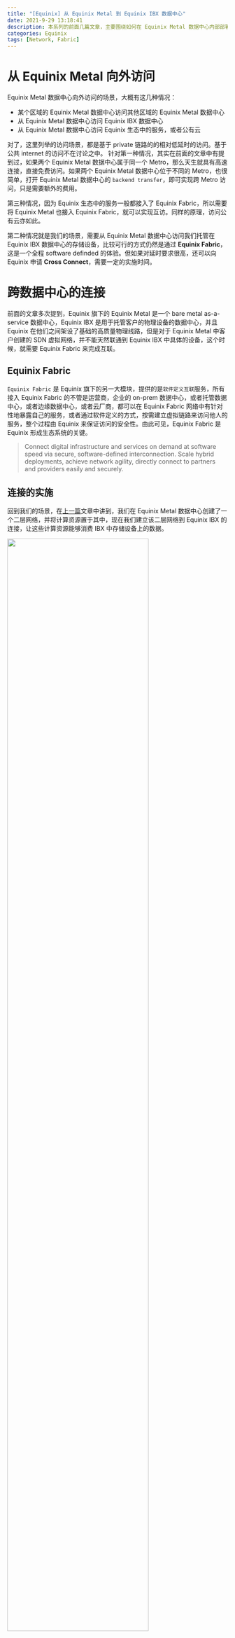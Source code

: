```yaml
---
title: "[Equinix] 从 Equinix Metal 到 Equinix IBX 数据中心"
date: 2021-9-29 13:18:41
description: 本系列的前面几篇文章，主要围绕如何在 Equinix Metal 数据中心内部部署我们的应用软件。从这篇文章开始，范围将延申到 Equinix Metal 之外，讨论如何从 Equinix Metal 的应用软件访问我们托管在 Equinix IBX 数据中心的存储设备上的数据。
categories: Equinix
tags: [Network, Fabric]
---
```


# 从 Equinix Metal 向外访问
Equinix Metal 数据中心向外访问的场景，大概有这几种情况：
- 某个区域的 Equinix Metal 数据中心访问其他区域的 Equinix Metal 数据中心
- 从 Equinix Metal 数据中心访问 Equinix IBX 数据中心
- 从 Equinix Metal 数据中心访问 Equinix 生态中的服务，或者公有云

对了，这里列举的访问场景，都是基于 private 链路的的相对低延时的访问。基于公共 internet 的访问不在讨论之中。
针对第一种情况，其实在前面的文章中有提到过，如果两个 Equinix Metal 数据中心属于同一个 Metro，那么天生就具有高速连接，直接免费访问。如果两个 Equinix Metal 数据中心位于不同的 Metro，也很简单，打开 Equinix Metal 数据中心的 `backend transfer`，即可实现跨 Metro 访问，只是需要额外的费用。

第三种情况，因为 Equinix 生态中的服务一般都接入了 Equinix Fabric，所以需要将 Equinix Metal 也接入 Equinix Fabric，就可以实现互访。同样的原理，访问公有云亦如此。

第二种情况就是我们的场景，需要从 Equinix Metal 数据中心访问我们托管在 Equinix IBX 数据中心的存储设备，比较可行的方式仍然是通过 **Equinix Fabric**，这是一个全程 software definded 的体验。但如果对延时要求很高，还可以向 Equinix 申请 **Cross Connect**，需要一定的实施时间。

# 跨数据中心的连接
前面的文章多次提到，Equinix 旗下的 Equinix Metal 是一个 bare metal as-a-service 数据中心，Equinix IBX 是用于托管客户的物理设备的数据中心，并且 Equinix 在他们之间架设了基础的高质量物理线路，但是对于 Equinix Metal 中客户创建的 SDN 虚拟网络，并不能天然联通到 Equinix IBX 中具体的设备，这个时候，就需要 Equinix Fabric 来完成互联。

## Equinix Fabric
`Equinix Fabric` 是 Equinix 旗下的另一大模块，提供的是`软件定义互联`服务，所有接入 Equinix Fabric 的不管是运营商，企业的 on-prem 数据中心，或者托管数据中心，或者边缘数据中心，或者云厂商，都可以在 Equinix Fabric 网络中有针对性地暴露自己的服务，或者通过软件定义的方式，按需建立虚拟链路来访问他人的服务，整个过程由 Equinix 来保证访问的安全性。由此可见，Equinix Fabric 是 Equinix 形成生态系统的关键。

> Connect digital infrastructure and services on demand at software speed via secure, software-defined interconnection. Scale hybrid deployments, achieve network agility, directly connect to partners and providers easily and securely.

## 连接的实施
回到我们的场景，在[上一篇](https://mightoon.github.io/Equinix/Equinix-Part3-Network/)文章中讲到，我们在 Equinix Metal 数据中心创建了一个二层网络，并将计算资源置于其中，现在我们建立该二层网络到 Equinix IBX 的连接，让这些计算资源能够消费 IBX 中存储设备上的数据。

<img src="equinix-fabric.png" width=80%>

这是一个 Equinix Metal 与 Equinix Fabric 配合的过程。

首先，在 Equinix Metal 的 portal 中创建一个连接，这里需要提供连接所在的 Metro，是否需要冗余，以及该连接所使用的端口类型（dedicated port）.

<img src="create-dedicated-port.png" width=70%>

提交之后，Equinix Metal 的 support 部门会人工介入，为该连接生成授权书。 

同时，在 Equinix Fabric 的 portal，也需要相应地创建一个连接，在创建过程中，提供 IBX 端的信息，连接的速率等参数，并上传第一步收到的授权书。

<img src="fabric-port.png" width=70%>

Equinix Fabric 中连接创建好之后，需要等待 Equinix Metal 批准，这个流程目前是也需要人工审批的。

当审批完成后，可以在 Equinix Metal portal 中看到连接的状态变为 Active，链路的状态也变为 Up. 然后，就可以把我们的二层网络对接到该连接上。

“对接”是通过在连接中建立虚拟链路来实现的。该连接以 QinQ 的方式，在 Equinix Metal 与 IBX 之间传输数据包，所以，虚拟链路的内层 VLAN 为我们二层网络的 VLAN 3105，外层 VLAN，为传输 VLAN，这个信息需要在建立虚拟连接时指定。

<img src="vc.png" width=80%>

经过以上配置，我们在 Equinix Metal 数据中心的计算资源就可以访问我们在 IBX 中的数据了。当然，IBX 中的存储设备，也处于二层网络 VLAN 3105 之中，这是未提到的前提。



